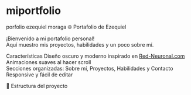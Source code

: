 # miportfolio
porfolio ezequiel moraga
🌐 Portafolio de Ezequiel

¡Bienvenido a mi portafolio personal!  
Aquí muestro mis proyectos, habilidades y un poco sobre mí.

Características
Diseño oscuro y moderno inspirado en [Red-Neuronal.com](https://red-neuronal.com/)  
Animaciones suaves al hacer scroll  
Secciones organizadas: Sobre mí, Proyectos, Habilidades y Contacto  
Responsive y fácil de editar

📂 Estructura del proyecto
